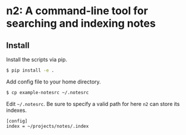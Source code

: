 n2: A command-line tool for searching and indexing notes
========================================================

Install
-------

Install the scripts via pip.

```bash
$ pip install -e .
```

Add config file to your home directory.

```bash
$ cp example-notesrc ~/.notesrc
```

Edit `~/.notesrc`. Be sure to specify a valid path for here `n2` can store its
indexes.

```
[config]
index = ~/projects/notes/.index
```


